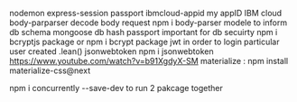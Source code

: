 nodemon
express-session 
passport
ibmcloud-appid
my appID IBM cloud
body-parparser  decode body request npm i body-parser
modele to inform db schema
mongoose db
hash passport important for db secuirty 
npm i bcryptjs package or npm i bcrypt package 
jwt in order to login particular user created 
.lean()
jsonwebtoken npm i jsonwebtoken
https://www.youtube.com/watch?v=b91XgdyX-SM
 materialize : npm install materialize-css@next


 npm i concurrently --save-dev to run 2 pakcage together 

